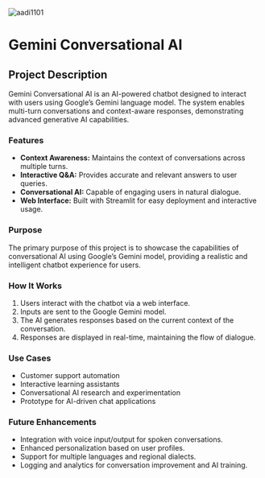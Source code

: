 <p align="left"> <img src="https://komarev.com/ghpvc/?username=aadi1101&label=Profile%20views&color=0e75b6&style=flat" alt="aadi1101" /> </p>

# Gemini Conversational AI

## Project Description

Gemini Conversational AI is an AI-powered chatbot designed to interact with users using Google’s Gemini language model. The system enables multi-turn conversations and context-aware responses, demonstrating advanced generative AI capabilities.

### Features

- **Context Awareness:** Maintains the context of conversations across multiple turns.
- **Interactive Q&A:** Provides accurate and relevant answers to user queries.
- **Conversational AI:** Capable of engaging users in natural dialogue.
- **Web Interface:** Built with Streamlit for easy deployment and interactive usage.

### Purpose

The primary purpose of this project is to showcase the capabilities of conversational AI using Google’s Gemini model, providing a realistic and intelligent chatbot experience for users.

### How It Works

1. Users interact with the chatbot via a web interface.
2. Inputs are sent to the Google Gemini model.
3. The AI generates responses based on the current context of the conversation.
4. Responses are displayed in real-time, maintaining the flow of dialogue.

### Use Cases

- Customer support automation
- Interactive learning assistants
- Conversational AI research and experimentation
- Prototype for AI-driven chat applications

### Future Enhancements

- Integration with voice input/output for spoken conversations.
- Enhanced personalization based on user profiles.
- Support for multiple languages and regional dialects.
- Logging and analytics for conversation improvement and AI training.

